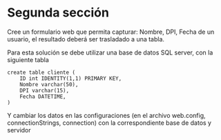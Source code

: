 # Segunda sección

Cree un formulario web que permita capturar: Nombre, DPI, Fecha de un usuario, el resultado deberá ser trasladado a una tabla.

Para esta solución se debe utilizar una base de datos SQL server, con la siguiente tabla

```
create table cliente (
	ID int IDENTITY(1,1) PRIMARY KEY,
	Nombre varchar(50),
	DPI varchar(15),
	Fecha DATETIME,
)
```

Y cambiar los datos en las configuraciones (en el archivo web.config, connectionStrings, connection) con la correspondiente base de datos y servidor
